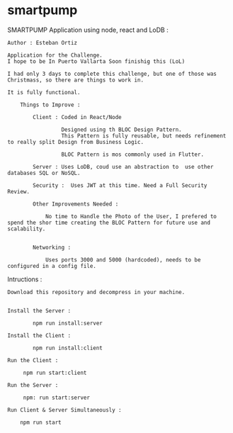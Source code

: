 # smartpump

SMARTPUMP Application using node, react and LoDB :

    Author : Esteban Ortiz

    Application for the Challenge.
    I hope to be In Puerto Vallarta Soon finishig this (LoL)

    I had only 3 days to complete this challenge, but one of those was Christmass, so there are things to work in.

    It is fully functional.

    	Things to Improve :

    		Client : Coded in React/Node

    				 Designed using th BLOC Design Pattern.
    			     This Pattern is fully reusable, but needs refinement to really split Design from Business Logic.

    				 BLOC Pattern is mos commonly used in Flutter.

    		Server : Uses LoDB, coud use an abstraction to 	use other databases SQL or NoSQL.

    		Security :  Uses JWT at this time. Need a Full Security Review.

    		Other Improvements Needed :

    			No time to Handle the Photo of the User, I prefered to spend the shor time creating the BLOC Pattern for future use and scalability.


    		Networking :

    			Uses ports 3000 and 5000 (hardcoded), needs to be configured in a config file.

Intructions :

    Download this repository and decompress in your machine.


    Install the Server :

    		npm run install:server

    Install the Client :

    		npm run install:client

    Run the Client :

    	 npm run start:client

    Run the Server :

         npm: run start:server

    Run Client & Server Simultaneously :

    	npm run start
